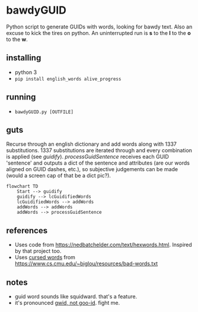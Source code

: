# bawdyGUID
Python script to generate GUIDs with words, looking for bawdy text. Also an excuse to kick the tires on python. An uninterrupted run is **s** to the **l** to the **o** to the **w**.

## installing
- python 3
- `pip install english_words alive_progress`

## running
- `bawdyGUID.py [OUTFILE]`

## guts
Recurse through an english dictionary and add words along with 1337 substitutions. 1337 substitutions are iterated through and every combination is applied (see *guidify*). *processGuidSentence* receives each GUID 'sentence' and outputs a dict of the sentence and attributes (are our words aligned on GUID dashes, etc.), so subjective judgements can be made (would a screen cap of that be a dict pic?).

```mermaid
flowchart TD
    Start --> guidify
    guidify --> lcGuidifiedWords
    lcGuidifiedWords --> addWords
    addWords --> addWords
    addWords --> processGuidSentence
```

## references
- Uses code from https://nedbatchelder.com/text/hexwords.html. Inspired by that project too.
- Uses [cursed words](https://southparkstudios.mtvnimages.com/images/south_park/episode_thumbnails/s05e02_720.jpg?width=285) from https://www.cs.cmu.edu/~biglou/resources/bad-words.txt

## notes
- guid word sounds like squidward. that's a feature.
- it's pronounced [gwid, not goo-id](https://docs.google.com/forms/d/1YV-fP7hhEUssx-u9o1hlI9o7Lljy5dRkf7hvEyO2t0Y). fight me. 